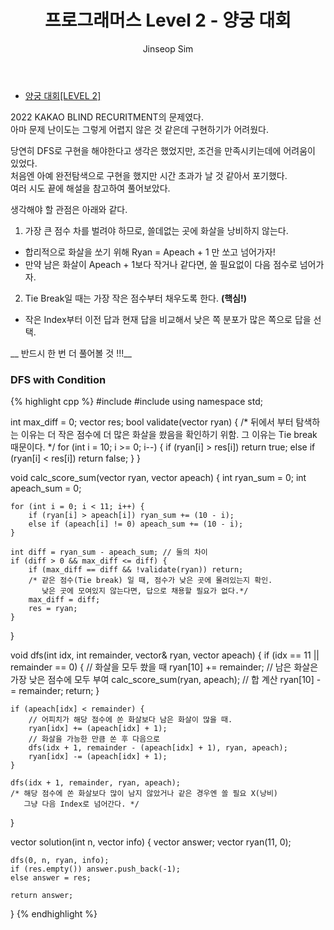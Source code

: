 ﻿---
layout: post
title: "프로그래머스 Level 2 - 양궁 대회"
categories: KAKAO
tags: [cpp]
author:
  - Jinseop Sim
---
- [양궁 대회[LEVEL 2]](https://school.programmers.co.kr/learn/courses/30/lessons/92342)  

2022 KAKAO BLIND RECURITMENT의 문제였다.  
아마 문제 난이도는 그렇게 어렵지 않은 것 같은데 구현하기가 어려웠다.  

당연히 DFS로 구현을 해야한다고 생각은 했었지만, 조건을 만족시키는데에 어려움이 있었다.  
처음엔 아예 완전탐색으로 구현을 했지만 시간 초과가 날 것 같아서 포기했다.  
여러 시도 끝에 해설을 참고하여 풀어보았다.  

생각해야 할 관점은 아래와 같다.  
1. 가장 큰 점수 차를 벌려야 하므로, 쓸데없는 곳에 화살을 낭비하지 않는다.
  - 합리적으로 화살을 쏘기 위해 Ryan = Apeach + 1 만 쏘고 넘어가자!
  - 만약 남은 화살이 Apeach + 1보다 작거나 같다면, 쏠 필요없이 다음 점수로 넘어가자.
2. Tie Break일 때는 가장 작은 점수부터 채우도록 한다. __(핵심!)__
  - 작은 Index부터 이전 답과 현재 답을 비교해서 낮은 쪽 분포가 많은 쪽으로 답을 선택.

__ 반드시 한 번 더 풀어볼 것 !!!__  

### DFS with Condition
{% highlight cpp %}
#include <iostream>
#include <vector>
using namespace std;

int max_diff = 0;
vector<int> res;
bool validate(vector<int> ryan) {
    /* 뒤에서 부터 탐색하는 이유는
     더 작은 점수에 더 많은 화살을 쐈음을 확인하기 위함.
     그 이유는 Tie break 때문이다. */ 
    for (int i = 10; i >= 0; i--) {
        if (ryan[i] > res[i]) 
            return true;
        else if (ryan[i] < res[i]) 
            return false;
    }
}

void calc_score_sum(vector<int> ryan, vector<int> apeach) {
    int ryan_sum = 0;
    int apeach_sum = 0;

    for (int i = 0; i < 11; i++) {
        if (ryan[i] > apeach[i]) ryan_sum += (10 - i);
        else if (apeach[i] != 0) apeach_sum += (10 - i);
    }

    int diff = ryan_sum - apeach_sum; // 둘의 차이
    if (diff > 0 && max_diff <= diff) {
        if (max_diff == diff && !validate(ryan)) return;
        /* 같은 점수(Tie break) 일 때, 점수가 낮은 곳에 몰려있는지 확인.
           낮은 곳에 모여있지 않는다면, 답으로 채용할 필요가 없다.*/
        max_diff = diff;
        res = ryan;
    }
}

void dfs(int idx, int remainder, vector<int>& ryan, vector<int> apeach) {
    if (idx == 11 || remainder == 0) { // 화살을 모두 쐈을 때
        ryan[10] += remainder;
        // 남은 화살은 가장 낮은 점수에 모두 부여
        calc_score_sum(ryan, apeach); // 합 계산
        ryan[10] -= remainder;
        return;
    }

    if (apeach[idx] < remainder) {
        // 어피치가 해당 점수에 쏜 화살보다 남은 화살이 많을 때.
        ryan[idx] += (apeach[idx] + 1);
        // 화살을 가능한 만큼 쏜 후 다음으로
        dfs(idx + 1, remainder - (apeach[idx] + 1), ryan, apeach);
        ryan[idx] -= (apeach[idx] + 1);
    }
    
    dfs(idx + 1, remainder, ryan, apeach);
    /* 해당 점수에 쏜 화살보다 많이 남지 않았거나 같은 경우엔 쏠 필요 X(낭비)
       그냥 다음 Index로 넘어간다. */
}

vector<int> solution(int n, vector<int> info) {
    vector<int> answer;
    vector<int> ryan(11, 0);

    dfs(0, n, ryan, info);
    if (res.empty()) answer.push_back(-1);
    else answer = res;

    return answer;
}
{% endhighlight %}